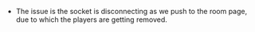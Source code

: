 - The issue is the socket is disconnecting as we push to the room page, due to which the players are getting removed.